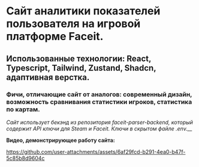 # Сайт аналитики показателей пользователя на игровой платформе Faceit. 
## Использованные технологии: React, Typescript, Tailwind, Zustand, Shadcn, адаптивная верстка.
### Фичи, отличающие сайт от аналогов: современный дизайн, возможность сравнивания статистики игроков, статистика по картам.
*Сайт использует бекэнд из репозитория  faceit-parser-backend, который содержит API ключи для Steam и Faceit. Ключи в скрытом файле .env.__*

**Видео, демонстрирующее работу сайта:**

https://github.com/user-attachments/assets/6af29fcd-b291-4ea0-b47f-5c85b8d9604c

